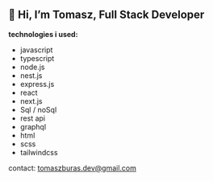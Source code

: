 ## 👋 Hi, I’m Tomasz, Full Stack Developer

**technologies i used:**

* javascript
* typescript
* node.js
* nest.js
* express.js
* react
* next.js
* Sql / noSql
* rest api
* graphql
* html
* scss
* tailwindcss

contact: tomaszburas.dev@gmail.com
